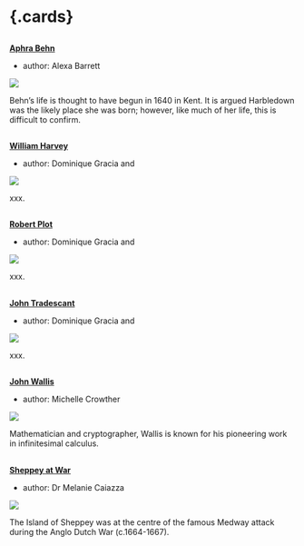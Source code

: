 <param ve-config 
       title="17th Century Kent"
       banner="/images/banners/17c.jpg"
       layout="index">
       
# {.cards}

##
**[Aphra Behn](17c-behn-biography)**

- author: Alexa Barrett

![](https://iiif.juncture-digital.org/thumbnail?url=https://stor.artstor.org/stor/313c325c-0895-46de-bd40-f44b75667178)

Behn’s life is thought to have begun in 1640 in Kent. It is argued Harbledown was the likely place she was born; however, like much of her life, this is difficult to confirm.

##
**[William Harvey](17c-william-harvey)**

- author: Dominique Gracia and 

![](https://iiif.juncture-digital.org/thumbnail?url=https://upload.wikimedia.org/wikipedia/commons/4/40/Ogilby_Kent.jpg)

xxx.

##
**[Robert Plot](17c-robert-plot)**

- author: Dominique Gracia and

![](https://iiif.juncture-digital.org/thumbnail?url=https://upload.wikimedia.org/wikipedia/commons/4/40/Ogilby_Kent.jpg)

xxx.

##
**[John Tradescant](17c-john-tradescant)**

- author: Dominique Gracia and

![](https://iiif.juncture-digital.org/thumbnail?url=https://upload.wikimedia.org/wikipedia/commons/4/40/Ogilby_Kent.jpg)

xxx.

##
**[John Wallis](17c-wallis-biography)**

- author: Michelle Crowther

![](https://iiif.juncture-digital.org/thumbnail?url=https://upload.wikimedia.org/wikipedia/commons/4/40/Ogilby_Kent.jpg)

Mathematician and cryptographer, Wallis is known for his pioneering work in infinitesimal calculus.

##

**[Sheppey at War](17c-sheppey-at-war)**

- author: Dr Melanie Caiazza

![](https://iiif.juncture-digital.org/thumbnail?url=https://stor.artstor.org/stor/2c221d42-8be8-432e-80c5-a1c13e87ea9d)

The Island of Sheppey was at the centre of the famous Medway attack during the Anglo Dutch War (c.1664-1667).
